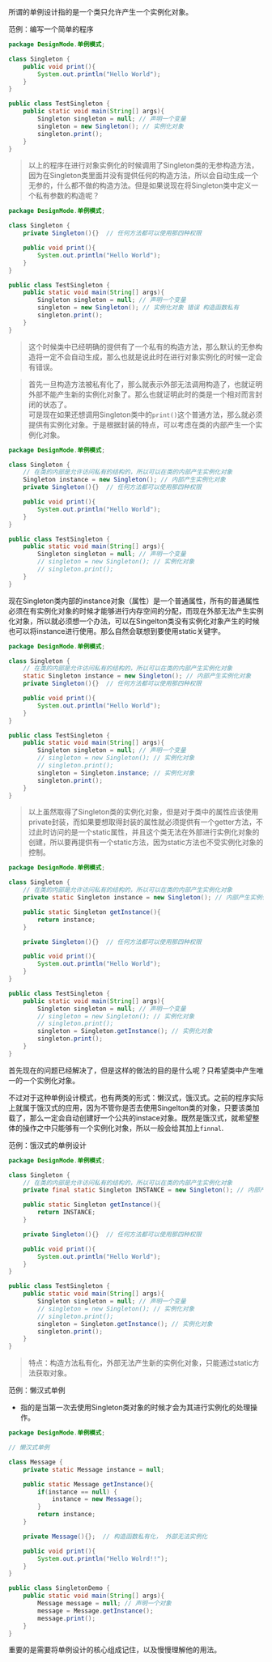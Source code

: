 所谓的单例设计指的是一个类只允许产生一个实例化对象。

范例：编写一个简单的程序

```java
package DesignMode.单例模式;

class Singleton {
    public void print(){
        System.out.println("Hello World");
    }
}

public class TestSingleton {
    public static void main(String[] args){
        Singleton singleton = null; // 声明一个变量
        singleton = new Singleton(); // 实例化对象
        singleton.print();
    }
}
```

> 以上的程序在进行对象实例化的时候调用了Singleton类的无参构造方法，因为在Singleton类里面并没有提供任何的构造方法，所以会自动生成一个无参的，什么都不做的构造方法。但是如果说现在将Singleton类中定义一个私有参数的构造呢？

```java
package DesignMode.单例模式;

class Singleton {
    private Singleton(){}  // 任何方法都可以使用那四种权限

    public void print(){
        System.out.println("Hello World");
    }
}

public class TestSingleton {
    public static void main(String[] args){
        Singleton singleton = null; // 声明一个变量
        singleton = new Singleton(); // 实例化对象 错误 构造函数私有
        singleton.print();
    }
}
```

> 这个时候类中已经明确的提供有了一个私有的构造方法，那么默认的无参构造将一定不会自动生成，那么也就是说此时在进行对象实例化的时候一定会有错误。

> 首先一旦构造方法被私有化了，那么就表示外部无法调用构造了，也就证明外部不能产生新的实例化对象了。那么也就证明此时的类是一个相对而言封闭的状态了。    
> 可是现在如果还想调用Singleton类中的`print()`这个普通方法，那么就必须提供有实例化对象。于是根据封装的特点，可以考虑在类的内部产生一个实例化对象。

```java
package DesignMode.单例模式;

class Singleton {
    // 在类的内部是允许访问私有的结构的，所以可以在类的内部产生实例化对象
    Singleton instance = new Singleton(); // 内部产生实例化对象
    private Singleton(){}  // 任何方法都可以使用那四种权限

    public void print(){
        System.out.println("Hello World");
    }
}

public class TestSingleton {
    public static void main(String[] args){
        Singleton singleton = null; // 声明一个变量
        // singleton = new Singleton(); // 实例化对象
        // singleton.print();
    }
}
```

现在Singleton类内部的instance对象（属性）是一个普通属性，所有的普通属性必须在有实例化对象的时候才能够进行内存空间的分配，而现在外部无法产生实例化对象，所以就必须想一个办法，可以在Singelton类没有实例化对象产生的时候也可以将instance进行使用。那么自然会联想到要使用static关键字。

```java
package DesignMode.单例模式;

class Singleton {
    // 在类的内部是允许访问私有的结构的，所以可以在类的内部产生实例化对象
    static Singleton instance = new Singleton(); // 内部产生实例化对象
    private Singleton(){}  // 任何方法都可以使用那四种权限

    public void print(){
        System.out.println("Hello World");
    }
}

public class TestSingleton {
    public static void main(String[] args){
        Singleton singleton = null; // 声明一个变量
        // singleton = new Singleton(); // 实例化对象
        // singleton.print();
        singleton = Singleton.instance; // 实例化对象
        singleton.print(); 
    }
}
```

> 以上虽然取得了Singleton类的实例化对象，但是对于类中的属性应该使用private封装，而如果要想取得封装的属性就必须提供有一个getter方法，不过此时访问的是一个static属性，并且这个类无法在外部进行实例化对象的创建，所以要再提供有一个static方法，因为static方法也不受实例化对象的控制。

```java
package DesignMode.单例模式;

class Singleton {
    // 在类的内部是允许访问私有的结构的，所以可以在类的内部产生实例化对象
    private static Singleton instance = new Singleton(); // 内部产生实例化对象

    public static Singleton getInstance(){
        return instance;
    }

    private Singleton(){}  // 任何方法都可以使用那四种权限

    public void print(){
        System.out.println("Hello World");
    }
}

public class TestSingleton {
    public static void main(String[] args){
        Singleton singleton = null; // 声明一个变量
        // singleton = new Singleton(); // 实例化对象
        // singleton.print();
        singleton = Singleton.getInstance(); // 实例化对象
        singleton.print();
    }
}
```

首先现在的问题已经解决了，但是这样的做法的目的是什么呢？只希望类中产生唯一的一个实例化对象。

不过对于这种单例设计模式，也有两类的形式：懒汉式，饿汉式。之前的程序实际上就属于饿汉式的应用，因为不管你是否去使用Singelton类的对象，只要该类加载了，那么一定会自动创建好一个公共的instace对象。既然是饿汉式，就希望整体的操作之中只能够有一个实例化对象，所以一般会给其加上`finnal`.

范例：饿汉式的单例设计

```java
package DesignMode.单例模式;

class Singleton {
    // 在类的内部是允许访问私有的结构的，所以可以在类的内部产生实例化对象
    private final static Singleton INSTANCE = new Singleton(); // 内部产生实例化对象

    public static Singleton getInstance(){
        return INSTANCE;
    }

    private Singleton(){}  // 任何方法都可以使用那四种权限

    public void print(){
        System.out.println("Hello World");
    }
}

public class TestSingleton {
    public static void main(String[] args){
        Singleton singleton = null; // 声明一个变量
        // singleton = new Singleton(); // 实例化对象
        // singleton.print();
        singleton = Singleton.getInstance(); // 实例化对象
        singleton.print();
    }
}
```

> 特点：构造方法私有化，外部无法产生新的实例化对象，只能通过static方法获取对象。


范例：懒汉式单例

- 指的是当第一次去使用Singleton类对象的时候才会为其进行实例化的处理操作。

```java
package DesignMode.单例模式;

// 懒汉式单例

class Message {
    private static Message instance = null;

    public static Message getInstance(){
        if(instance == null) {
            instance = new Message();
        }
        return instance;
    }

    private Message(){};  // 构造函数私有化， 外部无法实例化

    public void print(){
        System.out.println("Hello Wolrd!!");
    }
}

public class SingletonDemo {
    public static void main(String[] args){
        Message message = null; // 声明一个对象
        message = Message.getInstance();
        message.print();
    }
}
```

重要的是需要将单例设计的核心组成记住，以及慢慢理解他的用法。
